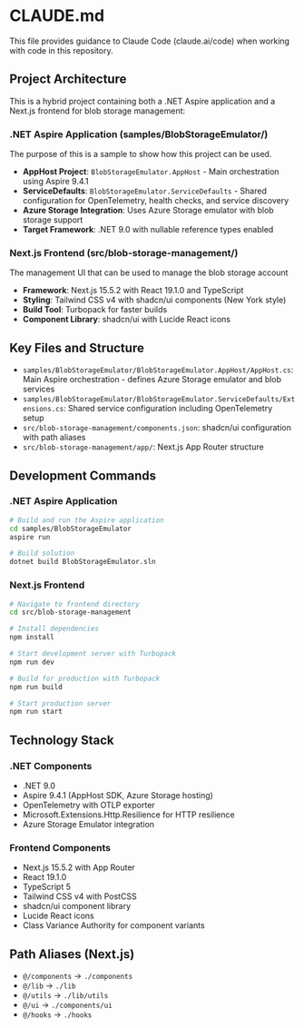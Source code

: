 # CLAUDE.md

This file provides guidance to Claude Code (claude.ai/code) when working with code in this repository.

## Project Architecture

This is a hybrid project containing both a .NET Aspire application and a Next.js frontend for blob storage management:

### .NET Aspire Application (samples/BlobStorageEmulator/)
The purpose of this is a sample to show how this project can be used.


- **AppHost Project**: `BlobStorageEmulator.AppHost` - Main orchestration using Aspire 9.4.1
- **ServiceDefaults**: `BlobStorageEmulator.ServiceDefaults` - Shared configuration for OpenTelemetry, health checks, and service discovery
- **Azure Storage Integration**: Uses Azure Storage emulator with blob storage support
- **Target Framework**: .NET 9.0 with nullable reference types enabled

### Next.js Frontend (src/blob-storage-management/)
The management UI that can be used to manage the blob storage account 
- **Framework**: Next.js 15.5.2 with React 19.1.0 and TypeScript
- **Styling**: Tailwind CSS v4 with shadcn/ui components (New York style)
- **Build Tool**: Turbopack for faster builds
- **Component Library**: shadcn/ui with Lucide React icons

## Key Files and Structure

- `samples/BlobStorageEmulator/BlobStorageEmulator.AppHost/AppHost.cs`: Main Aspire orchestration - defines Azure Storage emulator and blob services
- `samples/BlobStorageEmulator/BlobStorageEmulator.ServiceDefaults/Extensions.cs`: Shared service configuration including OpenTelemetry setup
- `src/blob-storage-management/components.json`: shadcn/ui configuration with path aliases
- `src/blob-storage-management/app/`: Next.js App Router structure

## Development Commands

### .NET Aspire Application
```bash
# Build and run the Aspire application
cd samples/BlobStorageEmulator
aspire run

# Build solution
dotnet build BlobStorageEmulator.sln
```

### Next.js Frontend
```bash
# Navigate to frontend directory
cd src/blob-storage-management

# Install dependencies
npm install

# Start development server with Turbopack
npm run dev

# Build for production with Turbopack
npm run build

# Start production server
npm run start
```

## Technology Stack

### .NET Components
- .NET 9.0
- Aspire 9.4.1 (AppHost SDK, Azure Storage hosting)
- OpenTelemetry with OTLP exporter
- Microsoft.Extensions.Http.Resilience for HTTP resilience
- Azure Storage Emulator integration

### Frontend Components  
- Next.js 15.5.2 with App Router
- React 19.1.0
- TypeScript 5
- Tailwind CSS v4 with PostCSS
- shadcn/ui component library
- Lucide React icons
- Class Variance Authority for component variants

## Path Aliases (Next.js)
- `@/components` → `./components`
- `@/lib` → `./lib` 
- `@/utils` → `./lib/utils`
- `@/ui` → `./components/ui`
- `@/hooks` → `./hooks`